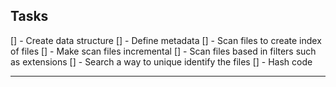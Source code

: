 Tasks
-----
[] - Create data structure
  [] - Define metadata
[] - Scan files to create index of files
[] - Make scan files incremental
[] - Scan files based in filters such as extensions
[] - Search a way to unique identify the files
  [] - Hash code

-----
